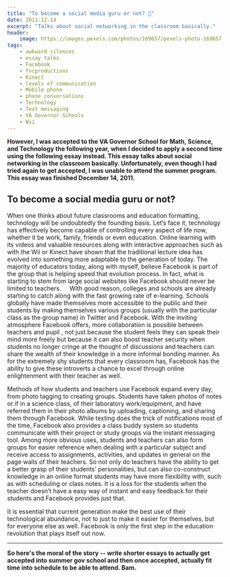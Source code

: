 ```yaml
---
title: "To become a social media guru or not? 🎒"
date: 2011-12-14
excerpt: "Talks about social networking in the classroom basically."
header:
    image: https://images.pexels.com/photos/169657/pexels-photo-169657.jpeg
tags:
    - awkward silences
    - essay talks
    - Facebook
    - fvcproductions
    - Kinect
    - levels of communication
    - Mobile phone
    - phone conversations
    - Technology
    - Text messaging
    - VA Governor Schools
    - Wii
---
```


**However, I was accepted to the VA Governor School for Math, Science,
and Technology the following year, when I decided to apply a second time
using the following essay instead. This essay talks about social
networking in the classroom basically. Unfortunately, even though I had
tried again to get accepted, I was unable to attend the summer program.
This essay was finished December 14, 2011.**

## To become a social media guru or not?

When one thinks about future classrooms and education formatting,
technology will be undoubtedly the founding basis. Let’s face it,
technology has effectively become capable of controlling every aspect of
life now, whether it be work, family, friends or even education. Online
learning with its videos and valuable resources along with interactive
approaches such as with the Wii or Kinect have shown that the
traditional lecture idea has evolved into something more adaptable to
the generation of today. The majority of educators today, along with
myself, believe Facebook is part of the group that is helping speed that
evolution process. In fact, what is starting to stem from large social
websites like Facebook should never be limited to teachers.     With
good reason, colleges and schools are already starting to catch along
with the fast growing rate of e-learning. Schools globally have made
themselves more accessible to the public and their students by making
themselves various groups (usually with the particular class as the
group name) in Twitter and Facebook. With the inviting atmosphere
Facebook offers, more collaboration is possible between teachers and
pupil , not just because the student feels they can speak their mind
more freely but because it can also boost teacher security when students
no longer cringe at the thought of discussions and teachers can share
the wealth of their knowledge in a more informal bonding manner. As for
the extremely shy students that every classroom has, Facebook has the
ability to give these introverts a chance to excel through online
enlightenment with their teacher as well.

Methods of how students and teachers use Facebook expand every day, from
photo tagging to creating groups. Students have taken photos of notes or
if in a science class, of their laboratory work/equipment, and have
referred them in their photo albums by uploading, captioning, and
sharing them through Facebook. While texting does the trick of
notifications most of the time, Facebook also provides a class buddy
system so students communicate with their project or study groups via
the instant messaging tool. Among more obvious uses, students and
teachers can also form groups for easier reference when dealing with a
particular subject and receive access to assignments, activities, and
updates in general on the page walls of their teachers. So not only do
teachers have the ability to get a better grasp of their students’
personalities, but can also co-construct knowledge in an online format
students may have more flexibility with, such as with scheduling or
class notes. It is a loss for the students when the teacher doesn’t have
a easy way of instant and easy feedback for their students and Facebook
provides just that.

It is essential that current generation make the best use of their
technological abundance, not to just to make it easier for themselves,
but for everyone else as well. Facebook is only the first step in the
education revolution that plays itself out now.

------------------------------------------------------------------------

**So here's the moral of the story -- write shorter essays to actually
get accepted into summer gov school and then once accepted, actually fit
time into schedule to be able to attend. Bam.**